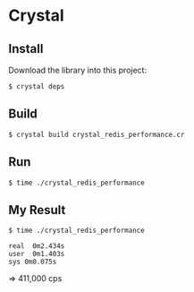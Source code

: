 # Crystal

## Install

Download the library into this project:

```
$ crystal deps
```

## Build

```
$ crystal build crystal_redis_performance.cr
```

## Run

```
$ time ./crystal_redis_performance
```

## My Result

```
$ time ./crystal_redis_performance

real  0m2.434s
user  0m1.403s
sys 0m0.075s
```

=> 411,000 cps

